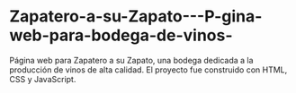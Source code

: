 # Zapatero-a-su-Zapato---P-gina-web-para-bodega-de-vinos-
Página web para Zapatero a su Zapato, una bodega dedicada a la producción de vinos de alta calidad.   El proyecto fue construido con HTML, CSS y JavaScript.  
